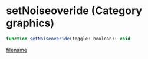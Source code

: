 # setNoiseoveride (Category graphics)

```js
function setNoiseoveride(toggle: boolean): void
```

[filename](setNoiseoveride_m.md ':include')